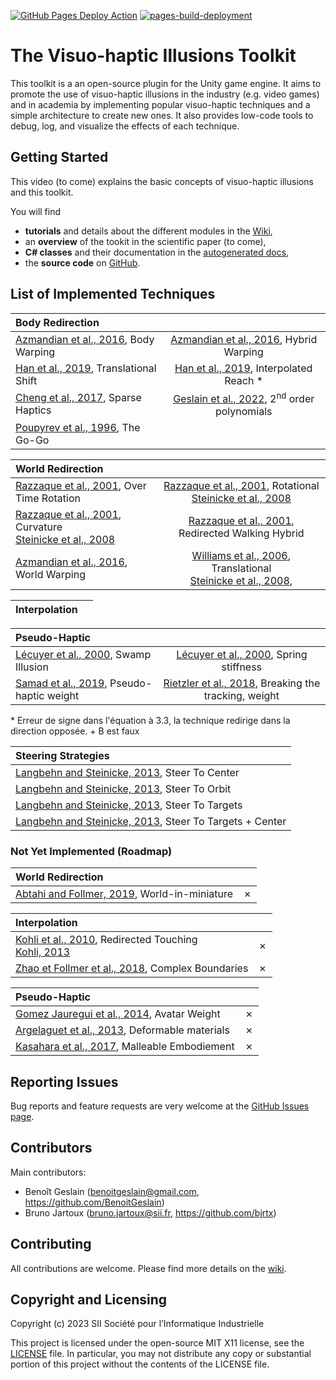 [![GitHub Pages Deploy Action](https://github.com/benoitgeslain/Visuo-haptic-Illusions-Toolkit/actions/workflows/doxygen-gh-pages.yml/badge.svg)](https://github.com/benoitgeslain/Visuo-haptic-Illusions-Toolkit/actions/workflows/doxygen-gh-pages.yml)
[![pages-build-deployment](https://github.com/benoitgeslain/Visuo-haptic-Illusions-Toolkit/actions/workflows/pages/pages-build-deployment/badge.svg)](https://github.com/benoitgeslain/Visuo-haptic-Illusions-Toolkit/actions/workflows/pages/pages-build-deployment)

# The Visuo-haptic Illusions Toolkit

This toolkit is a an open-source plugin for the Unity game engine. It aims to promote the use of visuo-haptic illusions in the industry (e.g. video games) and in academia by implementing popular visuo-haptic techniques and a simple architecture to create new ones. It also provides low-code tools to debug, log, and visualize the effects of each technique.

## Getting Started

This video (to come) explains the basic concepts of visuo-haptic illusions and this toolkit.

You will find
+ **tutorials** and details about the different modules in the [Wiki](https://github.com/BenoitGeslain/Visuo-haptic-Illusions-Toolkit/wiki),
+ an **overview** of the tookit in the scientific paper (to come),
+ **C# classes** and their documentation in the [autogenerated docs](https://benoitgeslain.github.io/Visuo-haptic-Illusions-Toolkit/),
+ the **source code** on [GitHub](https://github.com/BenoitGeslain/Visuo-haptic-Illusions-Toolkit/).

## List of Implemented Techniques 

| Body Redirection  |    |
|:-------------- | :--------------: |
| [Azmandian et al., 2016](https://doi.org/10.1145/2858036.2858226), Body Warping    |[Azmandian et al., 2016](https://doi.org/10.1145/2858036.2858226), Hybrid Warping    |
| [Han et al., 2019](http://ieeexplore.ieee.org/document/8260974/), Translational Shift    | [Han et al., 2019](http://ieeexplore.ieee.org/document/8260974/), Interpolated Reach *    |
| [Cheng et al., 2017](http://doi.acm.org/10.1145/3025453.3025753), Sparse Haptics   | [Geslain et al., 2022](https://doi.org/10.1145/3531073.3531100), 2<sup>nd</sup> order polynomials   |
| [Poupyrev et al., 1996](https://dl.acm.org/doi/10.1145/237091.237102), The Go-Go   | |

| World Redirection   |     |
|:-------------- | :--------------: |
| [Razzaque et al., 2001](http://dx.doi.org/10.2312/egs.20011036), Over Time Rotation    | [Razzaque et al., 2001](https://diglib.eg.org:443/xmlui/handle/10.2312/egs20011036), Rotational <br />[Steinicke et al., 2008](http://ieeexplore.ieee.org/document/4741303/)    |
| [Razzaque et al., 2001](https://diglib.eg.org:443/xmlui/handle/10.2312/egs20011036), Curvature <br />[Steinicke et al., 2008](http://ieeexplore.ieee.org/document/4741303/)    | [Razzaque et al., 2001](https://diglib.eg.org:443/xmlui/handle/10.2312/egs20011036), Redirected Walking Hybrid    |
| [Azmandian et al., 2016](https://doi.org/10.1145/2858036.2858226), World Warping    | [Williams et al., 2006](https://dl.acm.org/doi/10.1145/1140491.1140495), Translational <br />[Steinicke et al., 2008](http://ieeexplore.ieee.org/document/4741303/),    |

| Interpolation   |     |
|:-------------- | :--------------: |

| Pseudo-Haptic   |     |
|:-------------- | :--------------: |
| [Lécuyer et al., 2000](https://doi.org/10.1109/VR.2000.840369), Swamp Illusion   | [Lécuyer et al., 2000](https://doi.org/10.1109/VR.2000.840369), Spring stiffness   |
| [Samad et al., 2019](https://dl.acm.org/doi/10.1145/3290605.3300550), Pseudo-haptic weight   | [Rietzler et al., 2018](https://dl.acm.org/doi/10.1145/3173574.3173702), Breaking the tracking, weight   |

\* Erreur de signe dans l'équation à 3.3, la technique redirige dans la direction opposée. + B est faux

| Steering Strategies  |
|:-------------- |
| [Langbehn and Steinicke, 2013](https://link.springer.com/referenceworkentry/10.1007/978-3-319-08234-9_253-1), Steer To Center |
| [Langbehn and Steinicke, 2013](https://link.springer.com/referenceworkentry/10.1007/978-3-319-08234-9_253-1), Steer To Orbit  |
| [Langbehn and Steinicke, 2013](https://link.springer.com/referenceworkentry/10.1007/978-3-319-08234-9_253-1), Steer To Targets |
| [Langbehn and Steinicke, 2013](https://link.springer.com/referenceworkentry/10.1007/978-3-319-08234-9_253-1), Steer To Targets + Center |

### Not Yet Implemented (Roadmap)

| World Redirection   |     |
|:-------------- | :--------------: |
| [Abtahi and Follmer, 2019](https://dl.acm.org/doi/10.1145/3290605.3300752), World-in-miniature   | &cross;   |

| Interpolation   |     |
|:-------------- | :--------------: |
| [Kohli et al., 2010](https://doi.org/10.1109/3DUI.2010.5444703), Redirected Touching<br />[Kohli, 2013](https://doi.org/10.17615/34cy-pt44)   | &cross;   |
| [Zhao et Follmer et al., 2018](https://dl.acm.org/doi/10.1145/3173574.3174118), Complex Boundaries   | &cross;   |

| Pseudo-Haptic   |     |
|:-------------- | :--------------: |
| [Gomez Jauregui et al., 2014](http://ieeexplore.ieee.org/document/6777424/), Avatar Weight   | &cross;   |
| [Argelaguet et al., 2013](https://doi.org/10.1145/2501599), Deformable materials   | &cross;   |
| [Kasahara et al., 2017](http://doi.acm.org/10.1145/3025453.3025962), Malleable Embodiement   | &cross;   |

## Reporting Issues

Bug reports and feature requests are very welcome at the [GitHub Issues page](https://github.com/BenoitGeslain/Visuo-haptic-Illusions-Toolkit/issues).

## Contributors
Main contributors:
- Benoît Geslain (benoitgeslain@gmail.com, https://github.com/BenoitGeslain)
- Bruno Jartoux (bruno.jartoux@sii.fr, https://github.com/bjrtx)

## Contributing

All contributions are welcome. Please find more details on the [wiki](https://github.com/BenoitGeslain/Visuo-haptic-Illusions-Toolkit/wiki/Contributing).

## Copyright and Licensing
Copyright (c) 2023 SII Société pour l’Informatique Industrielle


This project is licensed under the open-source MIT X11 license, see the [LICENSE](https://github.com/BenoitGeslain/Visuo-haptic-Illusions-Toolkit/blob/main/LICENSE) file.
In particular, you may not distribute any copy or substantial portion of this project
without the contents of the LICENSE file.
